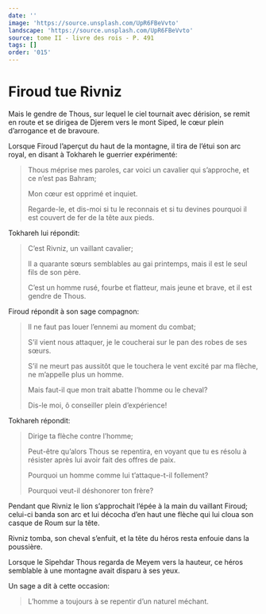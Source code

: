 ```yaml
---
date: ''
image: 'https://source.unsplash.com/UpR6FBeVvto'
landscape: 'https://source.unsplash.com/UpR6FBeVvto'
source: tome II - livre des rois - P. 491
tags: []
order: '015'
---
```


# Firoud tue Rivniz

Mais le gendre de Thous, sur lequel le ciel tournait avec dérision, se remit en route et se dirigea de Djerem vers le mont Siped, le cœur plein d’arrogance et de bravoure.

Lorsque Firoud l’aperçut du haut de la montagne, il tira de l’étui son arc royal, en disant à Tokhareh le guerrier expérimenté:

> Thous méprise mes paroles, car voici un cavalier qui s’approche, et ce n’est pas Bahram;
>
> Mon cœur est opprimé et inquiet.
>
> Regarde-le, et dis-moi si tu le reconnais et si tu devines pourquoi il est couvert de fer de la tête aux pieds.

Tokhareh lui répondit:

> C’est Rivniz, un vaillant cavalier;
>
> Il a quarante sœurs semblables au gai printemps, mais il est le seul fils de son père.
>
> C’est un homme rusé, fourbe et flatteur, mais jeune et brave, et il est gendre de Thous.

Firoud répondit à son sage compagnon:

> Il ne faut pas louer l’ennemi au moment du combat;
>
> S’il vient nous attaquer, je le coucherai sur le pan des robes de ses sœurs.
>
> S’il ne meurt pas aussitôt que le touchera le vent excité par ma flèche, ne m’appelle plus un homme.
>
> Mais faut-il que mon trait abatte l’homme ou le cheval?
>
> Dis-le moi, ô conseiller plein d’expérience!

Tokhareh répondit:

> Dirige ta flèche contre l’homme;
>
> Peut-être qu’alors Thous se repentira, en voyant que tu es résolu à résister après lui avoir fait des offres de paix.
>
> Pourquoi un homme comme lui t’attaque-t-il follement?
>
> Pourquoi veut-il déshonorer ton frère?

Pendant que Rivniz le lion s’approchait l’épée à la main du vaillant Firoud; celui-ci banda son arc et lui décocha d’en haut une flèche qui lui cloua son casque de Roum sur la tête.

Rivniz tomba, son cheval s’enfuit, et la tête du héros resta enfouie dans la poussière.

Lorsque le Sipehdar Thous regarda de Meyem vers la hauteur, ce héros semblable à une montagne avait disparu à ses yeux.

Un sage a dit à cette occasion:

> L’homme a toujours à se repentir d’un naturel méchant.
